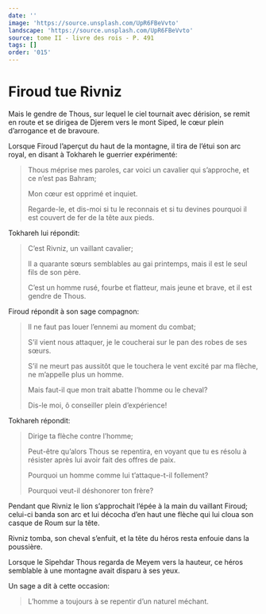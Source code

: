 ```yaml
---
date: ''
image: 'https://source.unsplash.com/UpR6FBeVvto'
landscape: 'https://source.unsplash.com/UpR6FBeVvto'
source: tome II - livre des rois - P. 491
tags: []
order: '015'
---
```


# Firoud tue Rivniz

Mais le gendre de Thous, sur lequel le ciel tournait avec dérision, se remit en route et se dirigea de Djerem vers le mont Siped, le cœur plein d’arrogance et de bravoure.

Lorsque Firoud l’aperçut du haut de la montagne, il tira de l’étui son arc royal, en disant à Tokhareh le guerrier expérimenté:

> Thous méprise mes paroles, car voici un cavalier qui s’approche, et ce n’est pas Bahram;
>
> Mon cœur est opprimé et inquiet.
>
> Regarde-le, et dis-moi si tu le reconnais et si tu devines pourquoi il est couvert de fer de la tête aux pieds.

Tokhareh lui répondit:

> C’est Rivniz, un vaillant cavalier;
>
> Il a quarante sœurs semblables au gai printemps, mais il est le seul fils de son père.
>
> C’est un homme rusé, fourbe et flatteur, mais jeune et brave, et il est gendre de Thous.

Firoud répondit à son sage compagnon:

> Il ne faut pas louer l’ennemi au moment du combat;
>
> S’il vient nous attaquer, je le coucherai sur le pan des robes de ses sœurs.
>
> S’il ne meurt pas aussitôt que le touchera le vent excité par ma flèche, ne m’appelle plus un homme.
>
> Mais faut-il que mon trait abatte l’homme ou le cheval?
>
> Dis-le moi, ô conseiller plein d’expérience!

Tokhareh répondit:

> Dirige ta flèche contre l’homme;
>
> Peut-être qu’alors Thous se repentira, en voyant que tu es résolu à résister après lui avoir fait des offres de paix.
>
> Pourquoi un homme comme lui t’attaque-t-il follement?
>
> Pourquoi veut-il déshonorer ton frère?

Pendant que Rivniz le lion s’approchait l’épée à la main du vaillant Firoud; celui-ci banda son arc et lui décocha d’en haut une flèche qui lui cloua son casque de Roum sur la tête.

Rivniz tomba, son cheval s’enfuit, et la tête du héros resta enfouie dans la poussière.

Lorsque le Sipehdar Thous regarda de Meyem vers la hauteur, ce héros semblable à une montagne avait disparu à ses yeux.

Un sage a dit à cette occasion:

> L’homme a toujours à se repentir d’un naturel méchant.
